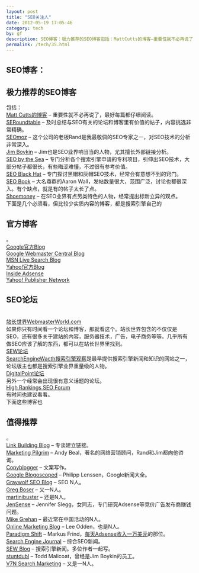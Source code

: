 ```yaml
---
layout: post
title: "SEO关注人"
date: 2012-05-19 17:05:46
category: tech
by: gf
description: SEO博客：极力推荐的SEO博客包括：MattCutts的博客–重要性就不必再说了，最好每篇都仔细阅读。SERoundtable–及时总结与SEO有关的论坛和博客里有价值的帖子，内容挑选非
permalink: /tech/35.html
---
```

## SEO博客： ##

## 极力推荐的SEO博客 ##

包括：   
[Matt Cutts的博客][Matt Cutts] – 重要性就不必再说了，最好每篇都仔细阅读。   
[SERoundtable][] – 及时总结与SEO有关的论坛和博客里有价值的帖子，内容挑选非常精确。   
[SEOmoz][] – 这个公司的老板Rand是我最敬佩的SEO专家之一，对SEO技术的分析非常深入。   
[Jim Boykin][] – Jim也是SEO业界响当当的人物，尤其擅长外部链接分析。   
[SEO by the Sea][] – 专门分析各个搜索引擎申请的专利项目，引伸出SEO技术，大部分帖子都很长，有些晦涩难懂，不过很有参考价值。   
[SEO Black Hat][] – 专门探讨黑帽和灰帽SEO技术，经常会有意想不到的窍门。   
[SEO Book][] – 大名鼎鼎的Aaron Wall，发帖数量很大，范围广泛，讨论也都很深入。有个缺点，就是有的帖子太长了点。   
[Shoemoney][] – 在SEO业界有点另类特色的人物，经常提出标新立异的观点。   
下面是几个必须看，但比较少实质内容的博客，都是搜索引擎自己的

## 官方博客 ##

。   
[Google官方Blog][Google_Blog]   
[Google Webmaster Central Blog][]   
[MSN Live Search Blog][]   
[Yahoo!官方Blog][Yahoo_Blog]   
[Inside Adsense][]   
[Yahoo! Publisher Network][Yahoo_ Publisher Network]   


## SEO论坛 ##

   
[站长世界WebmasterWorld.com][WebmasterWorld.com]   
如果你只有时间看一个论坛和博客，那就看这个。站长世界包含的不仅仅是SEO，还有很多关于建站的内容，服务器技术，广告，电子商务等等。几乎所有做SEO应该了解的东西，都可以在站长世界里找到。   
[SEW论坛][SEW]   
[SearchEngineWacth搜索引擎观察][SearchEngineWacth]是最早提供搜索引擎新闻和知识的网站之一，论坛版主也都是搜索引擎业界重量级的人物。   
[DigitalPoint论坛][DigitalPoint]   
另外一个经常会出现很有意义话题的论坛。   
[High Rankings SEO Forum][]   
有时间也建议看看。   
下面这些博客也

## 值得推荐 ##

。   
[Link Building Blog][] – 专谈建立链接。   
[Marketing Pilgrim][] – Andy Beal，著名的网络营销顾问，Rand和Jim都向他咨询。   
[Copyblogger][] – 文案写作。   
[Google Blogoscoped][] – Philipp Lenssen，Google新闻大全。   
[Graywolf SEO Blog][] – SEO N人。   
[Greg Boser][] – 又一N人。   
[martinibuster][] – 还是N人。   
[JenSense][] – Jennifer Slegg，女同志，专门研究Adsense等竞价广告发布商赚钱问题。   
[Mike Grehan][] – 最近常在中国活动的N人。   
[Online Marketing Blog][] – Lee Odden，也是N人。   
[Paradigm Shift][] – Markus Frind，[每天Adsense收入一万美元][Adsense]的那位。   
[Search Engine Journal][] – 综合SEO新闻。   
[SEW Blog][] – 搜索引擎新闻。多位作者一起写。   
[stuntdubl][] – Todd Malicoat，曾经是Jim Boykin的员工。   
[V7N Search Marketing][] – 又是一N人。


[Matt Cutts]: http://www.mattcutts.com/blog/
[SERoundtable]: http://www.seroundtable.com/
[SEOmoz]: http://www.seomoz.org/
[Jim Boykin]: http://www.jimboykin.com/
[SEO by the Sea]: http://www.seobythesea.com/
[SEO Black Hat]: http://seoblackhat.com/
[SEO Book]: http://www.seobook.com/
[Shoemoney]: http://www.shoemoney.com/
[Google_Blog]: http://googleblog.blogspot.com/
[Google Webmaster Central Blog]: http://googlewebmastercentral.blogspot.com/
[MSN Live Search Blog]: http://blogs.msdn.com/livesearch/default.aspx
[Yahoo_Blog]: http://www.ysearchblog.com/
[Inside Adsense]: http://adsense.blogspot.com/
[Yahoo_ Publisher Network]: http://ypnblog.com/blog/
[WebmasterWorld.com]: http://www.webmasterworld.com/
[SEW]: http://forums.searchenginewatch.com/
[SearchEngineWacth]: http://searchenginewatch.com/
[DigitalPoint]: http://forums.digitalpoint.com/
[High Rankings SEO Forum]: http://www.highrankings.com/forum/
[Link Building Blog]: http://www.linkbuildingblog.com/
[Marketing Pilgrim]: http://www.marketingpilgrim.com/
[Copyblogger]: http://www.copyblogger.com/
[Google Blogoscoped]: http://blog.outer-court.com/
[Graywolf SEO Blog]: http://www.wolf-howl.com/
[Greg Boser]: http://www.webguerrilla.com/
[martinibuster]: http://www.martinibuster.net/
[JenSense]: http://www.jensense.com/
[Mike Grehan]: http://www.mikegrehan.com/
[Online Marketing Blog]: http://www.toprankblog.com/
[Paradigm Shift]: http://plentyoffish.wordpress.com/
[Adsense]: http://www.chinamyhosting.com/seoblog/2006/04/14/adsense-markus-frind-interview/
[Search Engine Journal]: http://www.searchenginejournal.com/
[SEW Blog]: http://blog.searchenginewatch.com/blog/
[stuntdubl]: http://www.stuntdubl.com/
[V7N Search Marketing]: http://blog.v7n.com/